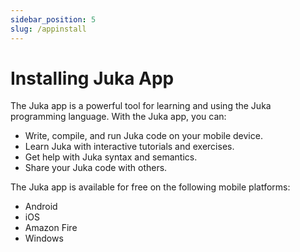 ```yaml
---
sidebar_position: 5
slug: /appinstall
---
```


# Installing Juka App

The Juka app is a powerful tool for learning and using the Juka programming language. With the Juka app, you can:

* Write, compile, and run Juka code on your mobile device.
* Learn Juka with interactive tutorials and exercises.
* Get help with Juka syntax and semantics.
* Share your Juka code with others.

The Juka app is available for free on the following mobile platforms:

* Android
* iOS
* Amazon Fire
* Windows